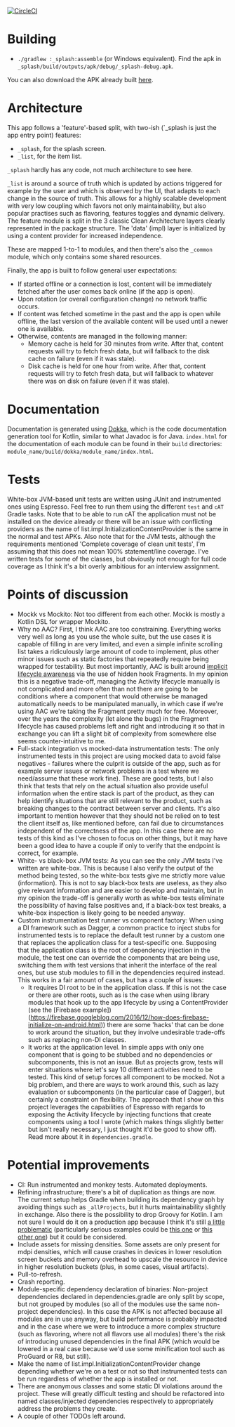 [![CircleCI](https://circleci.com/gh/stoyicker/ivv.svg?style=svg&circle-token=a93f0b6033d7f45400ccdc85011af61352da6521)](https://circleci.com/gh/stoyicker/ivv)

# Building
* `./gradlew :_splash:assemble` (or Windows equivalent). Find the apk in 
`_splash/build/outputs/apk/debug/_splash-debug.apk`.

You can also download the APK already built [here](https://github.com/stoyicker/ivv/releases/latest).

# Architecture
This app follows a 'feature'-based split, with two-ish (`_splash is just the app entry point) 
features:
* `_splash`, for the splash screen.
* `_list`, for the item list.

`_splash` hardly has any code, not much architecture to see here.

`_list` is around a source of truth which is updated by actions triggered for example by the user
and which is observed by the UI, that adapts to each change in the source of truth. This allows 
for a highly scalable development with very low coupling which favors not only maintainability, 
but also popular practises such as flavoring, features toggles and dynamic delivery.
The feature module is split in the 3 classic Clean Architecture layers clearly represented in the 
package structure. The 'data' (impl) layer is initialized by using a content provider for increased
independence.

These are mapped 1-to-1 to modules, and then there's also the `_common` module, which only contains
some shared resources.

Finally, the app is built to follow general user expectations: 
* If started offline or a connection is lost, content will be immediately fetched after the user 
comes back online (if the app is open).
* Upon rotation (or overall configuration change) no network traffic occurs.
* If content was fetched sometime in the past and the app is open while offline, the last version of
the available content will be used until a newer one is available. 
* Otherwise, contents are managed in the following manner:
    * Memory cache is held for 30 minutes from write. After that, content requests will try to fetch
    fresh data, but will fallback to the disk cache on failure (even if it was stale).
    * Disk cache is held for one hour from write. After that, content requests will try to fetch 
    fresh data, but will fallback to whatever there was on disk on failure (even if it was stale).    

# Documentation
Documentation is generated using [Dokka](https://github.com/Kotlin/dokka), which is the
code documentation generation tool for Kotlin, similar to what Javadoc is for Java.
`index.html` for the documentation of each module can be found in their `build` directories:
`module_name/build/dokka/module_name/index.html`.

# Tests
White-box JVM-based unit tests are written using JUnit and instrumented ones using Espresso. 
Feel free to run them using the different `test` and `cAT` Gradle tasks. Note that to be able to run
cAT the application must not be installed on the device already or there will be an issue with 
conflicting providers as the name of list.impl.InitializationContentProvider is the same in the 
normal and test APKs.
Also note that for the JVM tests, although the requirements mentioned 'Complete coverage of clean 
unit tests', I'm assuming that this does not mean 100% statement/line coverage. I've written tests
for some of the classes, but obviously not enough for full code coverage as I think it's a bit 
overly ambitious for an interview assignment.

# Points of discussion
* Mockk vs Mockito: Not too different from each other. Mockk is mostly a Kotlin DSL for wrapper 
Mockito.
* Why no AAC? First, I think AAC are too constraining. Everything works very well as long as you use
the whole suite, but the use cases it is capable of filling in are very limited, and even a simple
infinite scrolling list takes a ridiculously large amount of code to implement, plus other minor 
issues such as static factories that repeatedly require being wrapped for testability. But most 
importantly, AAC is built around [implicit lifecycle awareness](https://developer.android.com/reference/androidx/lifecycle/LifecycleOwner.html)
via the use of hidden hook Fragments. In my opinion this is a negative trade-off, managing the
Activity lifecycle manually is not complicated and more often than not there are going to be 
conditions where a component that would otherwise be managed automatically needs to be manipulated 
manually, in which case if we're using AAC we're taking the Fragment pretty much for free. Moreover,
over the years the complexity (let alone the bugs) in the Fragment lifecycle has caused problems 
left and right and introducing it so that in exchange you can lift a slight bit of complexity from 
somewhere else seems counter-intuitive to me.
* Full-stack integration vs mocked-data instrumentation tests: The only instrumented tests in this 
project are using mocked data to avoid false negatives - failures where the culprit is outside of 
the app, such as for example server issues or network problems in a test where we need/assume that 
these work fine). These are good tests, but I also think that tests that rely on the actual 
situation also provide useful information when the entire stack is part of the product, as they can 
help identify situations that are still relevant to the product, such as breaking changes to the 
contract between server and clients. It's also important to mention however that they should not be 
relied on to test the client itself as, like mentioned before, can fail due to circumstances 
independent of the correctness of the app.
In this case there are no tests of this kind as I've chosen to focus on other things, but it may
have been a good idea to have a couple if only to verify that the endpoint is correct, for example.
* White- vs black-box JVM tests: As you can see the only JVM tests I've written are white-box. This
is because I also verify the output of the method being tested, so the white-box tests give me 
strictly more value (information). This is not to say black-box tests are useless, as they also
give relevant information and are easier to develop and maintain, but in my opinion the trade-off is
generally worth as white-box tests eliminate the possibility of having false positives and, if a 
black-box test breaks, a white-box inspection is likely going to be needed anyway.
* Custom instrumentation test runner vs component factory: When using a DI framework such as Dagger,
a common practice to inject stubs for instrumented tests is to replace the default test runner by a 
custom one that replaces the application class for a test-specific one. Supposing that the 
application class is the root of dependency injection in the module, the test one can override the 
components that are being use, switching them with test versions that inherit the interface of the 
real ones, but use stub modules to fill in the dependencies required instead. This works in a fair
amount of cases, but has a couple of issues:
    * It requires DI root to be in the application class. If this is not the case or there are other
    roots, such as is the case when using library modules that hook up to the app lifecycle by using
    a ContentProvider (see the [Firebase example])(https://firebase.googleblog.com/2016/12/how-does-firebase-initialize-on-android.html))
    there are some 'hacks' that can be done to work around the situation, but they involve undesirable 
    trade-offs such as replacing non-DI classes.
    * It works at the application level. In simple apps with only one component that is going to be
    stubbed and no dependencies or subcomponents, this is not an issue. But as projects grow, tests
    will enter situations where let's say 10 different activities need to be tested. This kind of 
    setup forces all component to be mocked. Not a big problem, and there are ways to work around 
    this, such as lazy evaluation or subcomponents (in the particular case of Dagger), but certainly
    a constraint on flexibility.
The approach that I show on this project leverages the capabilities of Espresso with regards to 
exposing the Activity lifecycle by injecting functions that create components using a tool I wrote 
(which makes things slightly better but isn't really necessary, I just thought it'd be good to show
off). Read more about it in `dependencies.gradle`.

# Potential improvements
* CI: Run instrumented and monkey tests. Automated deployments.
* Refining infrastructure; there's a bit of duplication as things are now. The current setup helps 
Gradle when building its dependency graph by avoiding things such as `_allProjects`, but it hurts 
maintainability slightly in exchange. Also there is the possibility to drop Groovy for Kotlin. I am 
not sure I would do it on a production app because I think it's still [a little problematic](https://youtrack.jetbrains.com/issues?q=-Resolved%20build.gradle.kts%20sort%20by:%20Priority%20asc) 
(particularly serious examples could be [this one](https://youtrack.jetbrains.com/issue/KT-11978) 
or [this other one](https://youtrack.jetbrains.com/issue/KT-26983)) but it could be considered.
* Include assets for missing densities. Some assets are only present for mdpi densities, which will 
cause crashes in devices in lower resolution screen buckets and memory overhead to upscale the 
resource in device in higher resolution buckets (plus, in some cases, visual artifacts).
* Pull-to-refresh.
* Crash reporting.
* Module-specific dependency declaration of binaries: Non-project dependencies declared in 
dependencies.gradle are only split by scope, but not grouped by modules (so all of the modules use 
the same non-project dependencies). In this case the APK is not affected because all modules are in
use anyway, but build performance is probably impacted and in the case where we were to introduce a
more complex structure (such as flavoring, where not all flavors use all modules) there's the risk
of introducing unused dependencies in the final APK (which would be lowered in a real case because
we'd use some minification tool such as ProGuard or R8, but still).
* Make the name of list.impl.InitializationContentProvider change depending whether we're on a test
or not so that instrumented tests can be run regardless of whether the app is installed or not.
* There are anonymous classes and some static DI violations around the project. These will greatly 
difficult testing and should be refactored into named classes/injected dependencies respectively to
appropriately address the problems they create.
* A couple of other TODOs left around.

